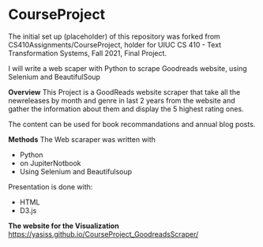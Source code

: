 # CourseProject

The initial set up (placeholder) of this repository was forked from CS410Assignments/CourseProject, holder for UIUC CS 410 - Text Transformation Systems, Fall 2021, Final Project.

I will write a web scaper with Python to scrape Goodreads website, using Selenium and BeautifulSoup

**Overview** 
This Project is a GoodReads website scraper that take all the newreleases by month and genre in last 2 years from the website and gather the information about them and display the 5 highest rating ones.

The content can be used for book recommandations and annual blog posts.

**Methods**
The Web scaraper was written with
- Python
- on JupiterNotbook
- Using Selenium and Beautifulsoup

Presentation is done with:

- HTML
- D3.js 

**The website for the Visualization**
https://yasiss.github.io/CourseProject_GoodreadsScraper/
